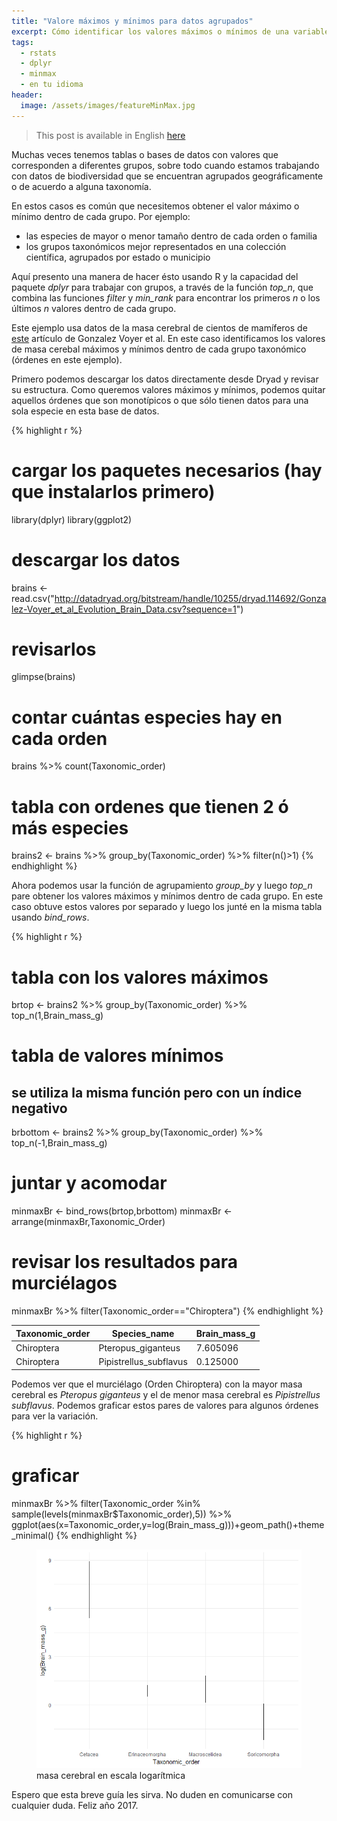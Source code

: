 ```yaml
---
title: "Valore máximos y mínimos para datos agrupados"
excerpt: Cómo identificar los valores máximos o mínimos de una variable para datos agrupados utilizando R y dplyr.
tags:
  - rstats
  - dplyr
  - minmax
  - en tu idioma
header:
  image: /assets/images/featureMinMax.jpg
---
```


> This post is available in English [here](http://luisdva.github.io/rstats/Top-and-bottom-values-for-groups/)

Muchas veces tenemos tablas o bases de datos con valores que corresponden a diferentes grupos, sobre todo cuando estamos trabajando con datos de biodiversidad que se encuentran agrupados geográficamente o de acuerdo a alguna taxonomía. 

En estos casos es común que necesitemos obtener el valor máximo o mínimo dentro de cada grupo. Por ejemplo: 

- las especies de mayor o menor tamaño dentro de cada orden o familia
- los grupos taxonómicos mejor representados en una colección científica, agrupados por estado o municipio

Aquí presento una manera de hacer ésto usando R y la capacidad del paquete _dplyr_ para trabajar con grupos, a través de la función _top\_n_, que combina las funciones _filter_ y _min\_rank_ para encontrar los primeros _n_ o los últimos _n_ valores dentro de cada grupo.

Este ejemplo usa datos de la masa cerebral de cientos de mamíferos de 
[este](http://onlinelibrary.wiley.com/doi/10.1111/evo.12943/abstract) artículo de Gonzalez Voyer et al. En este caso identificamos los valores de masa cerebal máximos y mínimos dentro de cada grupo taxonómico (órdenes en este ejemplo).

Primero podemos descargar los datos directamente desde Dryad y revisar su estructura. Como queremos valores máximos y mínimos, podemos quitar aquellos órdenes que son monotípicos o que sólo tienen datos para una sola especie en esta base de datos.

{% highlight r %}
# cargar los paquetes necesarios (hay que instalarlos primero)
library(dplyr)
library(ggplot2)

# descargar los datos
brains <- read.csv("http://datadryad.org/bitstream/handle/10255/dryad.114692/Gonzalez-Voyer_et_al_Evolution_Brain_Data.csv?sequence=1")

# revisarlos
glimpse(brains)

# contar cuántas especies hay en cada orden
brains %>% count(Taxonomic_order)
# tabla con ordenes que tienen 2 ó más especies
brains2 <- brains %>% group_by(Taxonomic_order) %>% filter(n()>1)
{% endhighlight %}

Ahora podemos usar la función de agrupamiento _group\_by_ y luego _top\_n_ pare obtener los valores máximos y mínimos dentro de cada grupo. En este caso obtuve estos valores por separado y luego los junté en la misma tabla usando _bind\_rows_.

{% highlight r %}
# tabla con los valores máximos
brtop <-   brains2 %>% group_by(Taxonomic_order) %>% top_n(1,Brain_mass_g)
# tabla de valores mínimos
## se utiliza la misma función pero con un índice negativo
brbottom <-   brains2 %>% group_by(Taxonomic_order) %>% top_n(-1,Brain_mass_g)
# juntar y acomodar
minmaxBr <- bind_rows(brtop,brbottom) 
minmaxBr <- arrange(minmaxBr,Taxonomic_Order)
# revisar los resultados para murciélagos
minmaxBr %>% filter(Taxonomic_order=="Chiroptera")
{% endhighlight %}

| Taxonomic_order | Species_name           | Brain_mass_g |
|-----------------|------------------------|--------------|
| Chiroptera      | Pteropus_giganteus     | 7.605096     |
| Chiroptera      | Pipistrellus_subflavus | 0.125000     |

Podemos ver que el murciélago (Orden Chiroptera) con la mayor masa cerebral es _Pteropus giganteus_ y el de menor masa cerebral es _Pipistrellus subflavus_. Podemos graficar estos pares de valores para algunos órdenes para ver la variación.

{% highlight r %}
# graficar
minmaxBr %>% filter(Taxonomic_order %in% sample(levels(minmaxBr$Taxonomic_order),5)) %>% 
ggplot(aes(x=Taxonomic_order,y=log(Brain_mass_g)))+geom_path()+theme_minimal()
{% endhighlight %}

<figure>
    <a href="/assets/images/bothslopes.png"><img src="/assets/images/brainMasses.png"></a>
        <figcaption>masa cerebral en escala logarítmica</figcaption>
</figure>


Espero que esta breve guía les sirva. No duden en comunicarse con cualquier duda. Feliz año 2017.
